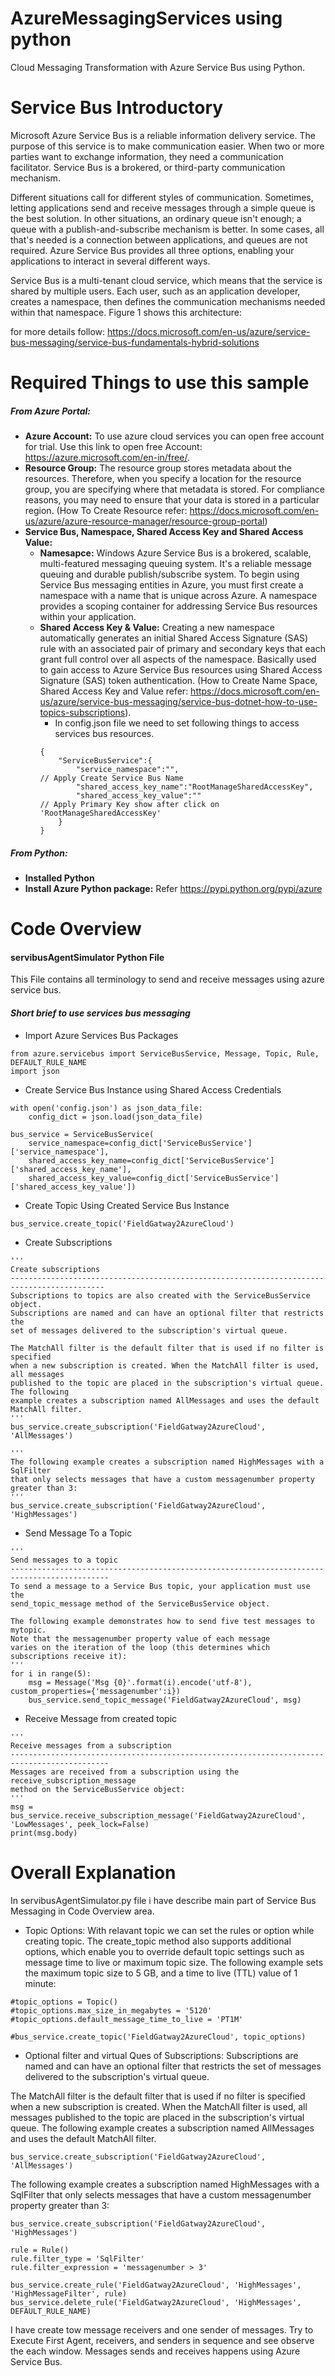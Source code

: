 
# AzureMessagingServices using python
Cloud Messaging Transformation with Azure Service Bus using Python.

# Service Bus Introductory
Microsoft Azure Service Bus is a reliable information delivery service. The purpose of this service is to make communication easier. When two or more parties want to exchange information, they need a communication facilitator. Service Bus is a brokered, or third-party communication mechanism.

Different situations call for different styles of communication. Sometimes, letting applications send and receive messages through a simple queue is the best solution. In other situations, an ordinary queue isn't enough; a queue with a publish-and-subscribe mechanism is better. In some cases, all that's needed is a connection between applications, and queues are not required. Azure Service Bus provides all three options, enabling your applications to interact in several different ways.

Service Bus is a multi-tenant cloud service, which means that the service is shared by multiple users. Each user, such as an application developer, creates a namespace, then defines the communication mechanisms needed within that namespace. Figure 1 shows this architecture:

for more details follow: https://docs.microsoft.com/en-us/azure/service-bus-messaging/service-bus-fundamentals-hybrid-solutions

# Required Things to use this sample
##### *From Azure Portal:*
- **Azure Account:** To use azure cloud services you can open free account for trial. Use this link to open free Account: https://azure.microsoft.com/en-in/free/.
- **Resource Group:** The resource group stores metadata about the resources. Therefore, when you specify a location for the resource group, you are specifying where that metadata is stored. For compliance reasons, you may need to ensure that your data is stored in a particular region. (How To Create Resource refer: https://docs.microsoft.com/en-us/azure/azure-resource-manager/resource-group-portal)
- **Service Bus, Namespace, Shared Access Key and Shared Access Value:** 
  - **Namesapce:**
Windows Azure Service Bus is a brokered, scalable, multi-featured messaging queuing system. It's a reliable message queuing and durable publish/subscribe system. To begin using Service Bus messaging entities in Azure, you must first create a namespace with a name that is unique across Azure. A namespace provides a scoping container for addressing Service Bus resources within your application.
  - **Shared Access Key & Value:** Creating a new namespace automatically generates an initial Shared Access Signature (SAS) rule with an associated pair of primary and secondary keys that each grant full control over all aspects of the namespace. Basically used to gain access to Azure Service Bus resources using Shared Access Signature (SAS) token authentication. (How to Create Name Space, Shared Access Key and Value refer: https://docs.microsoft.com/en-us/azure/service-bus-messaging/service-bus-dotnet-how-to-use-topics-subscriptions).
    - In config.json file we need to set following things to access services bus resources.
    ```
    {
        "ServiceBusService":{
            "service_namespace":"",                                 // Apply Create Service Bus Name
            "shared_access_key_name":"RootManageSharedAccessKey",
            "shared_access_key_value":""                            // Apply Primary Key show after click on 'RootManageSharedAccessKey'
        }
    }
    ```


##### *From Python:*
- **Installed Python**
- **Install Azure Python package:** Refer https://pypi.python.org/pypi/azure

# Code Overview
#### servibusAgentSimulator Python File
This  File contains all terminology to send and receive messages using azure service bus.
#### *Short brief to use services bus messaging*
- Import Azure Services Bus Packages
```
from azure.servicebus import ServiceBusService, Message, Topic, Rule, DEFAULT_RULE_NAME
import json
```
- Create Service Bus Instance using Shared Access Credentials
```
with open('config.json') as json_data_file:
    config_dict = json.load(json_data_file)
	
bus_service = ServiceBusService(
    service_namespace=config_dict['ServiceBusService']['service_namespace'],
    shared_access_key_name=config_dict['ServiceBusService']['shared_access_key_name'],
    shared_access_key_value=config_dict['ServiceBusService']['shared_access_key_value'])
```
 - Create Topic Using Created Service Bus Instance
```
bus_service.create_topic('FieldGatway2AzureCloud')
```
 - Create Subscriptions
```
'''
Create subscriptions
-------------------------------------------------------------------------------------------
Subscriptions to topics are also created with the ServiceBusService object. 
Subscriptions are named and can have an optional filter that restricts the 
set of messages delivered to the subscription's virtual queue.

The MatchAll filter is the default filter that is used if no filter is specified 
when a new subscription is created. When the MatchAll filter is used, all messages 
published to the topic are placed in the subscription's virtual queue. The following 
example creates a subscription named AllMessages and uses the default MatchAll filter.
'''
bus_service.create_subscription('FieldGatway2AzureCloud', 'AllMessages')

'''
The following example creates a subscription named HighMessages with a SqlFilter 
that only selects messages that have a custom messagenumber property greater than 3:
'''
bus_service.create_subscription('FieldGatway2AzureCloud', 'HighMessages')
```
 - Send Message To a Topic
```
'''
Send messages to a topic
--------------------------------------------------------------------------------------------
To send a message to a Service Bus topic, your application must use the 
send_topic_message method of the ServiceBusService object.

The following example demonstrates how to send five test messages to mytopic. 
Note that the messagenumber property value of each message 
varies on the iteration of the loop (this determines which subscriptions receive it):
'''
for i in range(5):
    msg = Message('Msg {0}'.format(i).encode('utf-8'), custom_properties={'messagenumber':i})
    bus_service.send_topic_message('FieldGatway2AzureCloud', msg)
```
 - Receive Message from created topic
```
'''
Receive messages from a subscription
--------------------------------------------------------------------------------------------
Messages are received from a subscription using the receive_subscription_message 
method on the ServiceBusService object:
'''
msg = bus_service.receive_subscription_message('FieldGatway2AzureCloud', 'LowMessages', peek_lock=False)
print(msg.body)
```
# Overall Explanation
In servibusAgentSimulator.py file i have describe main part of Service Bus Messaging in Code Overview area. 
- Topic Options: 
With relavant topic we can set the rules or option while creating topic. The create_topic method also supports additional options, which enable you to override default topic settings such as message time to live or maximum topic size. The following example sets the maximum topic size to 5 GB, and a time to live (TTL) value of 1 minute:
```
#topic_options = Topic()
#topic_options.max_size_in_megabytes = '5120'
#topic_options.default_message_time_to_live = 'PT1M'

#bus_service.create_topic('FieldGatway2AzureCloud', topic_options)
```
- Optional filter and virtual Ques of Subscriptions: 
Subscriptions are named and can have an optional filter that restricts the set of messages delivered to the subscription's virtual queue.

The MatchAll filter is the default filter that is used if no filter is specified when a new subscription is created. When the MatchAll filter is used, all messages published to the topic are placed in the subscription's virtual queue. The following example creates a subscription named AllMessages and uses the default MatchAll filter.
```
bus_service.create_subscription('FieldGatway2AzureCloud', 'AllMessages')
```
The following example creates a subscription named HighMessages with a SqlFilter that only selects messages that have a custom messagenumber property greater than 3:
```
bus_service.create_subscription('FieldGatway2AzureCloud', 'HighMessages')

rule = Rule()
rule.filter_type = 'SqlFilter'
rule.filter_expression = 'messagenumber > 3'

bus_service.create_rule('FieldGatway2AzureCloud', 'HighMessages', 'HighMessageFilter', rule)
bus_service.delete_rule('FieldGatway2AzureCloud', 'HighMessages', DEFAULT_RULE_NAME)
```

I have create tow message receivers and one sender of messages. Try to Execute First Agent, receivers, and senders in sequence and see observe the each window. Messages sends and receives happens using Azure Service Bus.
